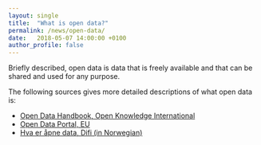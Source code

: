 ```yaml
---
layout: single
title:  "What is open data?"
permalink: /news/open-data/
date:   2018-05-07 14:00:00 +0100
author_profile: false
---
```

Briefly described, open data is data that is freely available and that can be shared and used for any purpose. 

The following sources gives more detailed descriptions of what open data is:
- [Open Data Handbook, Open Knowledge International](http://opendatahandbook.org/guide/en/what-is-open-data/)
- [Open Data Portal, EU](https://www.europeandataportal.eu/elearning/en/module1/#/id/co-01)
- [Hva er åpne data, Difi (in Norwegian)](https://data.norge.no/document/del-og-skap-verdier-veileder-i-tilgjengeliggjøring-av-offentlige-data/hva-er-åpne-data)
